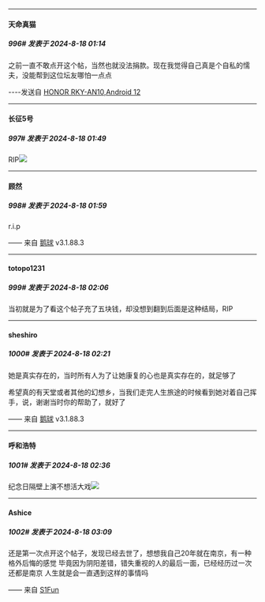 ﻿
*****

####  天命真猫  
##### 996#       发表于 2024-8-18 01:14

之前一直不敢点开这个帖，当然也就没法捐款。现在我觉得自己真是个自私的懦夫，没能帮到这位坛友哪怕一点点

----发送自 [HONOR RKY-AN10,Android 12](http://stage1.5j4m.com/?1.37)


*****

####  长征5号  
##### 997#       发表于 2024-8-18 01:49

RIP<img src="https://static.saraba1st.com/image/smiley/face2017/092.png" referrerpolicy="no-referrer">


*****

####  顾然  
##### 998#       发表于 2024-8-18 01:59

r.i.p

—— 来自 [鹅球](https://www.pgyer.com/GcUxKd4w) v3.1.88.3


*****

####  totopo1231  
##### 999#       发表于 2024-8-18 02:06

当初就是为了看这个帖子充了五块钱，却没想到翻到后面是这种结局，RIP


*****

####  sheshiro  
##### 1000#       发表于 2024-8-18 02:21

她是真实存在的，当时所有人为了让她康复的心也是真实存在的，就足够了

希望真的有天堂或者其他的幻想乡，当我们走完人生旅途的时候看到她对着自己挥手，说，谢谢当时你的帮助了，就好了

—— 来自 [鹅球](https://www.pgyer.com/GcUxKd4w) v3.1.88.3


*****

####  呼和浩特  
##### 1001#       发表于 2024-8-18 02:36

纪念日隔壁上演不想活大戏<img src="https://static.saraba1st.com/image/smiley/face2017/124.png" referrerpolicy="no-referrer">


*****

####  Ashice  
##### 1002#       发表于 2024-8-18 03:09

还是第一次点开这个帖子，发现已经去世了，想想我自己20年就在南京，有一种格外后悔的感觉
毕竟因为阴阳差错，错失重视的人的最后一面，已经经历过一次
还都是南京
人生就是会一直遇到这样的事情吗

—— 来自 [S1Fun](https://s1fun.koalcat.com)

